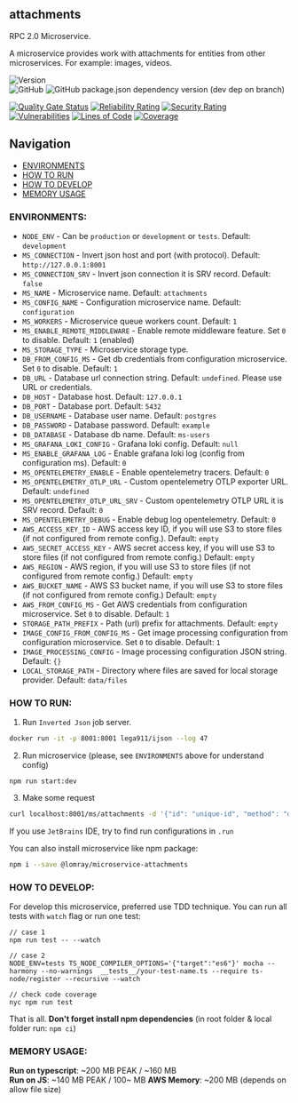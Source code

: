 attachments
-------------------

RPC 2.0 Microservice.

A microservice provides work with attachments for entities from other microservices. For example: images, videos.

![Version](https://img.shields.io/badge/dynamic/json.svg?url=https%3A%2F%2Fraw.githubusercontent.com%2FLomray-Software%2Fmicroservices%2Fstaging%2Fmicroservices%2Fattachments%2Fpackage.json&label=Staging%20version&query=$.version&colorB=blue)  
![GitHub](https://img.shields.io/github/license/Lomray-Software/microservices)
![GitHub package.json dependency version (dev dep on branch)](https://img.shields.io/github/package-json/dependency-version/Lomray-Software/microservices/dev/typescript/staging)

[![Quality Gate Status](https://sonarcloud.io/api/project_badges/measure?project=microservice-attachments&metric=alert_status)](https://sonarcloud.io/summary/new_code?id=microservice-attachments)
[![Reliability Rating](https://sonarcloud.io/api/project_badges/measure?project=microservice-attachments&metric=reliability_rating)](https://sonarcloud.io/summary/new_code?id=microservice-attachments)
[![Security Rating](https://sonarcloud.io/api/project_badges/measure?project=microservice-attachments&metric=security_rating)](https://sonarcloud.io/summary/new_code?id=microservice-attachments)
[![Vulnerabilities](https://sonarcloud.io/api/project_badges/measure?project=microservice-attachments&metric=vulnerabilities)](https://sonarcloud.io/summary/new_code?id=microservice-attachments)
[![Lines of Code](https://sonarcloud.io/api/project_badges/measure?project=microservice-attachments&metric=ncloc)](https://sonarcloud.io/summary/new_code?id=microservice-attachments)
[![Coverage](https://sonarcloud.io/api/project_badges/measure?project=microservice-attachments&metric=coverage)](https://sonarcloud.io/summary/new_code?id=microservice-attachments)

## Navigation
- [ENVIRONMENTS](#environments)
- [HOW TO RUN](#how-to-run)
- [HOW TO DEVELOP](#how-to-develop)
- [MEMORY USAGE](#memory-usage)

### <a id="environments"></a>ENVIRONMENTS:
- `NODE_ENV` - Can be `production` or `development` or `tests`. Default: `development`
- `MS_CONNECTION` - Invert json host and port (with protocol). Default: `http://127.0.0.1:8001`
- `MS_CONNECTION_SRV` - Invert json connection it is SRV record. Default: `false`
- `MS_NAME` - Microservice name. Default: `attachments`
- `MS_CONFIG_NAME` - Configuration microservice name. Default: `configuration` 
- `MS_WORKERS` - Microservice queue workers count. Default: `1`
- `MS_ENABLE_REMOTE_MIDDLEWARE` - Enable remote middleware feature. Set `0` to disable. Default: `1` (enabled)
- `MS_STORAGE_TYPE` - Microservice storage type.
- `DB_FROM_CONFIG_MS` - Get db credentials from configuration microservice. Set `0` to disable. Default: `1`
- `DB_URL` - Database url connection string. Default: `undefined`. Please use URL or credentials.
- `DB_HOST` - Database host. Default: `127.0.0.1`
- `DB_PORT` - Database port. Default: `5432`
- `DB_USERNAME` - Database user name. Default: `postgres`
- `DB_PASSWORD` - Database password. Default: `example`
- `DB_DATABASE` - Database db name. Default: `ms-users`
- `MS_GRAFANA_LOKI_CONFIG` - Grafana loki config. Default: `null`
- `MS_ENABLE_GRAFANA_LOG` - Enable grafana loki log (config from configuration ms). Default: `0`
- `MS_OPENTELEMETRY_ENABLE` - Enable opentelemetry tracers. Default: `0`
- `MS_OPENTELEMETRY_OTLP_URL` - Custom opentelemetry OTLP exporter URL. Default: `undefined`
- `MS_OPENTELEMETRY_OTLP_URL_SRV` - Custom opentelemetry OTLP URL it is SRV record. Default: `0`
- `MS_OPENTELEMETRY_DEBUG` - Enable debug log opentelemetry. Default: `0`
- `AWS_ACCESS_KEY_ID` - AWS access key ID, if you will use S3 to store files (if not configured from remote config.). Default: `empty`
- `AWS_SECRET_ACCESS_KEY` - AWS secret access key, if you will use S3 to store files (if not configured from remote config.) Default: `empty`
- `AWS_REGION` - AWS region, if you will use S3 to store files (if not configured from remote config.) Default: `empty`
- `AWS_BUCKET_NAME` - AWS S3 bucket name, if you will use S3 to store files (if not configured from remote config.) Default: `empty`
- `AWS_FROM_CONFIG_MS` - Get AWS credentials from configuration microservice. Set `0` to disable. Default: `1`
- `STORAGE_PATH_PREFIX` - Path (url) prefix for attachments. Default: `empty`
- `IMAGE_CONFIG_FROM_CONFIG_MS` - Get image processing configuration from configuration microservice. Set `0` to disable. Default: `1`
- `IMAGE_PROCESSING_CONFIG` - Image processing configuration JSON string. Default: `{}`
- `LOCAL_STORAGE_PATH` - Directory where files are saved for local storage provider. Default: `data/files`

### <a id="how-to-run"></a>HOW TO RUN:
1. Run `Inverted Json` job server.
```bash
docker run -it -p 8001:8001 lega911/ijson --log 47
```
2. Run microservice (please, see `ENVIRONMENTS` above for understand config)
```
npm run start:dev
```
3. Make some request
```bash
curl localhost:8001/ms/attachments -d '{"id": "unique-id", "method": "demo", "params": {}}'
```

If you use `JetBrains` IDE, try to find run configurations in `.run`

You can also install microservice like npm package:
```bash
npm i --save @lomray/microservice-attachments
```

### <a id="how-to-develop"></a>HOW TO DEVELOP:
For develop this microservice, preferred use TDD technique.
You can run all tests with `watch` flag or run one test:
```
// case 1
npm run test -- --watch

// case 2
NODE_ENV=tests TS_NODE_COMPILER_OPTIONS='{"target":"es6"}' mocha --harmony --no-warnings  __tests__/your-test-name.ts --require ts-node/register --recursive --watch

// check code coverage
nyc npm run test
```

That is all. **Don't forget install npm dependencies**
(in root folder & local folder run:  `npm ci`)

### <a id="memory-usage"></a>MEMORY USAGE:

__Run on typescript__: ~200 MB PEAK / ~160 MB  
__Run on JS__: ~140 MB PEAK / 100~ MB
__AWS Memory__: ~200 MB (depends on allow file size)
